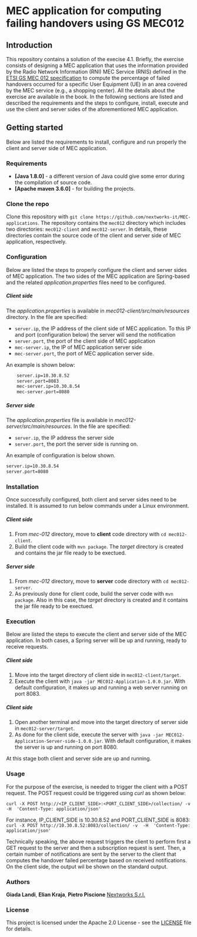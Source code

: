 # MEC application for computing failing handovers using GS MEC012 
## Introduction
This repository contains a solution of the execise 4.1. Briefly, the exercise consists of designing a MEC application that uses the information provided by the Radio Network Information (RNI) MEC Service (RNIS) defined in the [ETSI GS MEC 012 specification](https://www.etsi.org/deliver/etsi_gs/MEC/001_099/012/02.01.01_60/gs_mec012v020101p.pdf)  to compute the percentage of failed handovers occurred for a specific User Equipment (UE) in an area covered by the MEC service (e.g., a shopping center). All the details about the exercise are available in the book.
In the following sections are listed and described the requirements and the steps to configure, install, execute and use the client and server sides of the aforementioned MEC application. 

## Getting started
Below are listed the requirements to install, configure and run properly the client and server side of MEC application.

### Requirements
* **[Java 1.8.0]** -  a different version of Java could give some error during the compilation of source code. 
* **[Apache maven 3.6.0]** -  for building the projects.

### Clone the repo
 Clone this repository with `git clone https://github.com/nextworks-it/MEC-applications`.
 The repository contains the `mec012` directory which includes two directories: `mec012-client`  and `mec012-server`. In details, these directories contain the source code of the client and server side of MEC application, respectively.

### Configuration
Below are listed the steps to properly configure the client and server sides of MEC application. The two sides of the MEC application are Spring-based and the related *application.properties* files need to be configured. 

##### Client side
The *application.properties*  is available in *mec012-client/src/main/resources* directory. In the file are specified:
* ```server.ip```, the IP address of the client side of MEC application. To this IP and port (configuration below) the server will send the notification
* ```server.port```, the port of the client side of MEC application
* ```mec-server.ip```, the IP of MEC application server side
* ```mec-server.port```, the port of MEC application server side. 

An example is shown below:
    
    
``` diff
    server.ip=10.30.8.52
    server.port=8083
    mec-server.ip=10.30.8.54
    mec-server.port=8080
```

##### Server side    
The *application.properties* file is available in *mec012-server/src/main/resources*. In the file are specified: 
* ```server.ip```, the IP address the server side
* ```server.port```, the port the server side is running on.
    
An example of configuration is below shown.

```diff
server.ip=10.30.8.54
server.port=8080
```    

### Installation
Once successfully configured, both client and server sides need to be installed.  It is assumed to run below commands under a Linux environment. 

##### Client side
1. From *mec-012* directory, move to **client** code directory with `cd mec012-client`.
2. Build the client code with `mvn package`. The *target* directory is created and contains the jar file ready to be exectued.

##### Server side
1. From *mec-012* directory, move to **server** code directory with `cd mec012-server`.
2. As previously done for client code, build the server code with `mvn package`. Also in this case, the *target* directory is created and it contains the jar file ready to be exectued.


### Execution
Below are listed the steps to execute the client and server side of the MEC application. In both cases, a Spring server will be up and running, ready to receive requests. 

##### Client side
1. Move into the target directory of client side in `mec012-client/target`. 
2. Execute the client with `java -jar MEC012-Application-1.0.0.jar`. With default configuration, it makes up and running a web server running on port 8083. 

##### Client side
1. Open another terminal and move into the target directory of server side in `mec012-server/target`. 
2. As done for the client side, execute the server with `java -jar MEC012-Application-Server-side-1.0.0.jar`. With default configuration, it makes the server is up and running on port 8080.

At this stage both client and server side are up and running.

### Usage
For the purpose of the exercise, is needed to trigger the client with a POST request. The POST request could be triggered using *curl* as shown below:

`curl -X POST http://<IP_CLIENT_SIDE>:<PORT_CLIENT_SIDE>/collection/ -v  -H  'Content-Type: application/json'`

For instance, IP_CLIENT_SIDE is 10.30.8.52 and PORT_CLIENT_SIDE is 8083:
`curl -X POST http://10.30.8.52:8083/collection/ -v  -H  'Content-Type: application/json'`

Technically speaking, the above request triggers the client to perform first a GET request to the server and then a subscription request is sent. Then, a certain number of notifications are sent by the server to the client that computes the handover failed percentage based on received notifications. On the client side, the output wil be shown on the standard output.

### Authors  
**Giada Landi**, **Elian Kraja**, **Pietro Piscione**  [Nextworks S.r.l.](http://www.nextworks.it)

### License
This project is licensed under the Apache 2.0 License - see the [LICENSE](https://github.com/nextworks-it/MEC-applications/MEC012/LICENSE) file for details.



